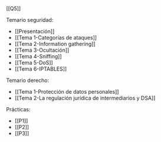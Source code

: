 [[Q5]]

Temario seguridad:
+ [[Presentación]]
+ [[Tema 1-Categorías de ataques]]
+ [[Tema 2-Information gathering]]
+ [[Tema 3-Ocultación]]
+ [[Tema 4-Sniffing]]
+ [[Tema 5-DoS]]
+ [[Tema 6-IPTABLES]]

Temario derecho:
+ [[Tema 1-Protección de datos personales]]
+ [[Tema 2-La regulación jurídica de intermediarios y DSA]]

Prácticas:
+ [[P1]]
+ [[P2]]
+ [[P3]]